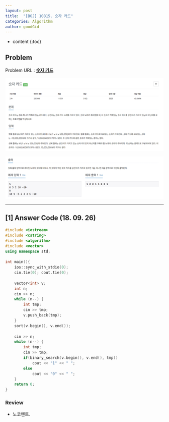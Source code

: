 ```yaml
---
layout: post
title:  "[BOJ] 10815. 숫자 카드"
categories: Algorithm
author: goodGid
---
```

* content
{:toc}

## Problem

Problem URL : **[숫자 카드](https://www.acmicpc.net/problem/10815)**












![](/assets/img/algorithm/10815_1.png)

![](/assets/img/algorithm/10815_2.png)

---


## [1] Answer Code (18. 09. 26)

``` cpp
#include <iostream>
#include <cstring>
#include <algorithm>
#include <vector>
using namespace std;

int main(){
    ios::sync_with_stdio(0);
    cin.tie(0); cout.tie(0);
    
    vector<int> v;
    int n;
    cin >> n;
    while (n--) {
        int tmp;
        cin >> tmp;
        v.push_back(tmp);
    }
    sort(v.begin(), v.end());
    
    cin >> n;
    while (n--) {
        int tmp;
        cin >> tmp;
        if(binary_search(v.begin(), v.end(), tmp))
            cout << "1" << " ";
        else
            cout << "0" << " ";
    }
    return 0;
}
```

### Review

* 노코멘트.